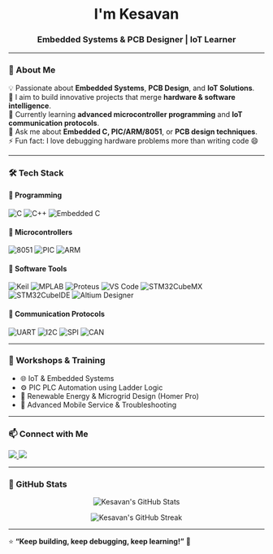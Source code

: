 <h1 align="center">I'm Kesavan</h1>
<h3 align="center">Embedded Systems & PCB Designer | IoT Learner</h3>

---

### 🚀 About Me  
💡 Passionate about **Embedded Systems**, **PCB Design**, and **IoT Solutions**.  
🎯 I aim to build innovative projects that merge **hardware & software intelligence**.  
🌱 Currently learning **advanced microcontroller programming** and **IoT communication protocols**.  
💬 Ask me about **Embedded C, PIC/ARM/8051**, or **PCB design techniques**.  
⚡ Fun fact: I love debugging hardware problems more than writing code 😄  

---

### 🛠️ Tech Stack  

#### 🧠 Programming  
![C](https://img.shields.io/badge/C-00599C?style=flat&logo=c&logoColor=white)
![C++](https://img.shields.io/badge/C++-004482?style=flat&logo=cplusplus&logoColor=white)
![Embedded C](https://img.shields.io/badge/Embedded_C-blue?style=flat&logo=code&logoColor=white)

#### 🔩 Microcontrollers  
![8051](https://img.shields.io/badge/8051-Black?style=flat&logo=microchip&logoColor=white)
![PIC](https://img.shields.io/badge/PIC%20Microcontroller-003366?style=flat&logo=microchip&logoColor=white)
![ARM](https://img.shields.io/badge/ARM%20Cortex-M4-0091BD?style=flat&logo=arm&logoColor=white)

#### 🧰 Software Tools  
![Keil](https://img.shields.io/badge/Keil_uVision-0091BD?style=flat&logo=keil&logoColor=white)
![MPLAB](https://img.shields.io/badge/MPLAB-CC0000?style=flat&logo=microchip&logoColor=white)
![Proteus](https://img.shields.io/badge/Proteus%20Simulation-1A1A1A?style=flat&logo=proteus&logoColor=white)
![VS Code](https://img.shields.io/badge/VS%20Code-007ACC?style=flat&logo=visual-studio-code&logoColor=white)
![STM32CubeMX](https://img.shields.io/badge/STM32CubeMX-03234B?style=flat&logo=stmicroelectronics&logoColor=white)
![STM32CubeIDE](https://img.shields.io/badge/STM32CubeIDE-0E8A16?style=flat&logo=stmicroelectronics&logoColor=white)
![Altium Designer](https://img.shields.io/badge/Altium_Designer-A5915F?style=flat&logo=altiumdesigner&logoColor=white)

#### 📡 Communication Protocols  
![UART](https://img.shields.io/badge/UART-000000?style=flat&logo=serialport&logoColor=white)
![I2C](https://img.shields.io/badge/I²C-0033A0?style=flat&logo=i2c&logoColor=white)
![SPI](https://img.shields.io/badge/SPI-006699?style=flat&logo=serialport&logoColor=white)
![CAN](https://img.shields.io/badge/CAN-BE1100?style=flat&logo=networkx&logoColor=white)

---

### 🧠 Workshops & Training  

- 🌐 IoT & Embedded Systems  
- ⚙️ PIC PLC Automation using Ladder Logic  
- 🌿 Renewable Energy & Microgrid Design (Homer Pro)  
- 📱 Advanced Mobile Service & Troubleshooting  

---

### 📫 Connect with Me  

<p align="left">
  <a href="mailto:Kesavankesavan2855@gmail.com">
    <img src="https://img.shields.io/badge/Gmail-D14836?style=for-the-badge&logo=gmail&logoColor=white"/>
  </a>
  <a href="https://linkedin.com/in/kesavanshanmugam" target="_blank">
    <img src="https://img.shields.io/badge/LinkedIn-0077B5?style=for-the-badge&logo=linkedin&logoColor=white"/>
  </a>
</p>

---

### 🧰 GitHub Stats  

<p align="center">
  <img src="https://github-readme-stats.vercel.app/api?username=kesavan654&show_icons=true&theme=radical" alt="Kesavan's GitHub Stats"/>
</p>

<p align="center">
  <img src="https://github-readme-streak-stats.herokuapp.com/?user=kesavan654&theme=radical" alt="Kesavan's GitHub Streak"/>
</p>

---

⭐ **“Keep building, keep debugging, keep learning!”** 🚀
